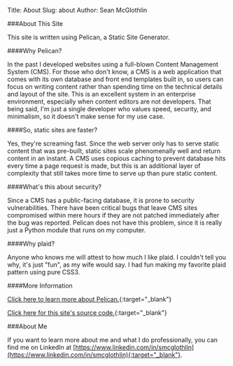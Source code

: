Title: About
Slug: about
Author: Sean McGlothlin

###About This Site

This site is written using Pelican, a Static Site Generator.

####Why Pelican?

In the past I developed websites using a full-blown Content Management System (CMS). For those who don't know, a CMS is a web application that comes with its own database and front end templates built in, so users can focus on writing content rather than spending time on the technical details and layout of the site. This is an excellent system in an enterprise environment, especially when content editors are not developers. That being said, I'm just a single developer who values speed, security, and minimalism, so it doesn't make sense for my use case.

####So, static sites are faster?

Yes, they're screaming fast. Since the web server only has to serve static content that was pre-built, static sites scale phenomenally well and return content in an instant. A CMS uses copious caching to prevent database hits every time a page request is made, but this is an additional layer of complexity that still takes more time to serve up than pure static content.

####What's this about security?

Since a CMS has a public-facing database, it is prone to security vulnerabilities. There have been critical bugs that leave CMS sites compromised within mere hours if they are not patched immediately after the bug was reported. Pelican does not have this problem, since it is really just a Python module that runs on my computer.

####Why plaid?

Anyone who knows me will attest to how much I like plaid. I couldn't tell you why, it's just "fun", as my wife would say. I had fun making my favorite plaid pattern using pure CSS3.

####More Information

[Click here to learn more about Pelican.](https://blog.getpelican.com){:target="_blank"}

[Click here for this site's source code.](https://github.com/McGlothlin/pelican-site){:target="_blank"}

###About Me

If you want to learn more about me and what I do professionally, you can find me on LinkedIn at [https://www.linkedin.com/in/smcglothlin](https://www.linkedin.com/in/smcglothlin){:target="_blank"}.